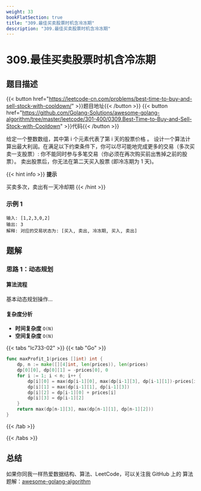```yaml
---
weight: 33
bookFlatSection: true
title: "309.最佳买卖股票时机含冷冻期"
description: "309.最佳买卖股票时机含冷冻期"
---
```


# 309.最佳买卖股票时机含冷冻期

## 题目描述

{{< button href="https://leetcode-cn.com/problems/best-time-to-buy-and-sell-stock-with-cooldown/" >}}题目地址{{< /button >}}
{{< button href="https://github.com/Golang-Solutions/awesome-golang-algorithm/tree/master/leetcode/301-400/0309.Best-Time-to-Buy-and-Sell-Stock-with-Cooldown" >}}代码{{< /button >}}

给定一个整数数组，其中第 i 个元素代表了第 i 天的股票价格 。
设计一个算法计算出最大利润。在满足以下约束条件下，你可以尽可能地完成更多的交易（多次买卖一支股票）:
你不能同时参与多笔交易（你必须在再次购买前出售掉之前的股票）。
卖出股票后，你无法在第二天买入股票 (即冷冻期为 1 天)。

{{< hint info >}}
**提示**

买卖多次，卖出有一天冷却期
{{< /hint >}}

### **示例 1**

```text
输入: [1,2,3,0,2]
输出: 3
解释: 对应的交易状态为: [买入, 卖出, 冷冻期, 买入, 卖出]
```

## 题解

### 思路 1：**动态规划**

#### 算法流程

基本动态规划操作...

#### 复杂度分析

- **时间复杂度** `O(N)`
- **空间复杂度** `O(N)`

{{< tabs "lc733-02" >}}
{{< tab "Go" >}}

```go
func maxProfit_1(prices []int) int {
	dp, n := make([][4]int, len(prices)), len(prices)
	dp[0][0], dp[0][1] = -prices[0], 0
	for i := 1; i < n; i++ {
		dp[i][0] = max(dp[i-1][0], max(dp[i-1][3], dp[i-1][1])-prices[i])
		dp[i][1] = max(dp[i-1][1], dp[i-1][3])
		dp[i][2] = dp[i-1][0] + prices[i]
		dp[i][3] = dp[i-1][2]
	}
	return max(dp[n-1][3], max(dp[n-1][1], dp[n-1][2]))
}
```

{{< /tab >}}

{{< /tabs >}}

## 总结

如果你同我一样热爱数据结构、算法、LeetCode，可以关注我 GitHub 上的 算法 题解：[awesome-golang-algorithm](https://github.com/Golang-Solutions/awesome-golang-algorithm)
